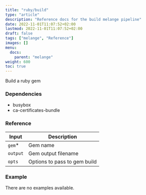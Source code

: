 ```yaml
---
title: "ruby/build"
type: "article"
description: "Reference docs for the build melange pipeline"
date: 2022-11-01T11:07:52+02:00
lastmod: 2022-11-01T11:07:52+02:00
draft: false
tags: ["melange", "Reference"]
images: []
menu:
  docs:
    parent: "melange"
weight: 600
toc: true
---
```



Build a ruby gem

### Dependencies
- busybox
- ca-certificates-bundle


### Reference
| Input    | Description                  |
|----------|------------------------------|
| `gem`*   | Gem name                     |
| `output` | Gem output filename          |
| `opts`   | Options to pass to gem build |


### Example
There are no examples available.
